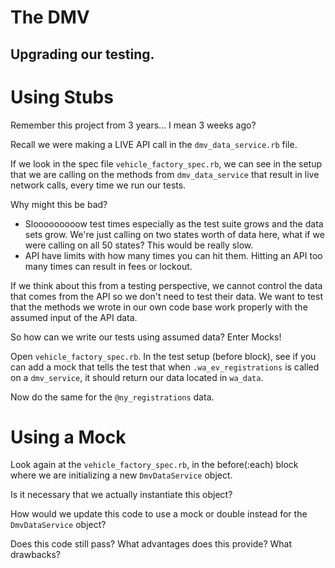 # The DMV
## Upgrading our testing.


# Using Stubs

Remember this project from 3 years... I mean 3 weeks ago? 

Recall we were making a LIVE API call in the `dmv_data_service.rb` file. 

If we look in the spec file `vehicle_factory_spec.rb`, we can see in the setup that we are calling on the methods from `dmv_data_service` that result in live network calls, every time we run our tests.

Why might this be bad? 
* Slooooooooow test times especially as the test suite grows and the data sets grow. We're just calling on two states worth of data here, what if we were calling on all 50 states? This would be really slow.
* API have limits with how many times you can hit them. Hitting an API too many times can result in fees or lockout.


If we think about this from a testing perspective, we cannot control the data that comes from the API so we don't need to test their data. We want to test that the methods we wrote in our own code base work properly with the assumed input of the API data. 

So how can we write our tests using assumed data? Enter Mocks!

Open `vehicle_factory_spec.rb`. In the test setup (before block), see if you can add a mock that tells the test that when `.wa_ev_registrations` is called on a `dmv_service`, it should return our data located in `wa_data`.

Now do the same for the `@ny_registrations` data. 


# Using a Mock
Look again at the `vehicle_factory_spec.rb`, in the before(:each) block where we are initializing a new `DmvDataService` object. 

Is it necessary that we actually instantiate this object? 

How would we update this code to use a mock or double instead for the `DmvDataService` object?

Does this code still pass? 
What advantages does this provide? What drawbacks? 